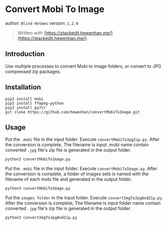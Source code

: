
Convert Mobi To Image
====

author:  `Blind Holmes`
version: `1.2.0`
> Written with [https://stackedit.hewenhan.me/](https://stackedit.hewenhan.me/).

## Introduction

Use multiple processes to convert Mobi to image folders, or convert to JPG compressed zip packages.

## Installation

```
pip3 install mobi
pip3 install ffmpeg-python
pip3 install py7zr
git clone https://github.com/hewenhan/convertMobiToImage.git
```

## Usage

Put the `.mobi` file in the input folder. Execute `convertMobiToJpgZip.py`. After the conversion is complete, The filename is input .mobi name contain converted `.jpg` file's zip file is generated in the output folder.

```
python3 convertMobiToImage.py
```

Put the `.mobi` file in the input folder. Execute `convertMobiToImage.py`. After the conversion is complete, a folder of images sets is named with the filename of each mobi file and generated in the output folder.

```
python3 convertMobiToImage.py
```

Put the `images folder` in the input folder. Execute `convertImgToJpgAndZip.py`. After the conversion is complete, The filename is input folder name contain converted `.jpg` file's zip file is generated in the output folder.
```
python3 convertImgToJpgAndZip.py
```